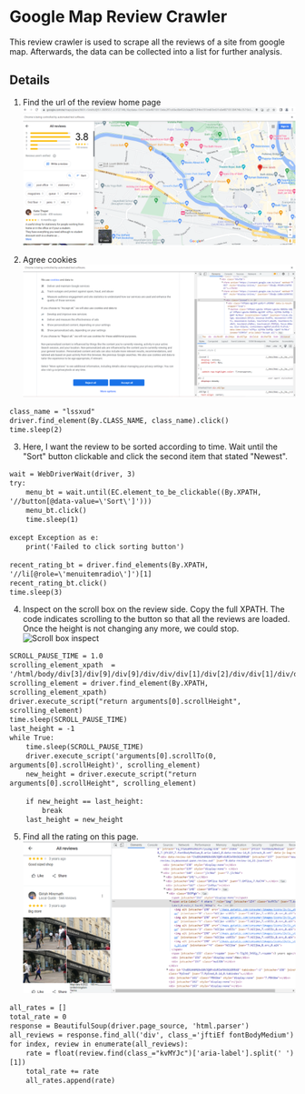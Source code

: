 # Google Map Review Crawler
This review crawler is used to scrape all the reviews of a site from google map. Afterwards, the data can be collected into a list for further analysis.

## Details
1. Find the url of the review home page
 ![Review of the site](/instruction_img/review.png)

2. Agree cookies
 ![Cookies consent](/instruction_img/cookie_consent.png)
```
class_name = "lssxud"
driver.find_element(By.CLASS_NAME, class_name).click()
time.sleep(2)
```

3. Here, I want the review to be sorted according to time. Wait until the "Sort" button clickable and click the second item that stated "Newest".
```
wait = WebDriverWait(driver, 3)
try:
    menu_bt = wait.until(EC.element_to_be_clickable((By.XPATH, '//button[@data-value=\'Sort\']')))
    menu_bt.click()
    time.sleep(1)

except Exception as e:
    print('Failed to click sorting button')

recent_rating_bt = driver.find_elements(By.XPATH, '//li[@role=\'menuitemradio\']')[1]
recent_rating_bt.click()
time.sleep(3)
```

4. Inspect on the scroll box on the review side. Copy the full XPATH. The code indicates scrolling to the button so that all the reviews are loaded. Once the height is not changing any more, we could stop.
![Scroll box inspect](/instruction_img/scroller.png)
```
SCROLL_PAUSE_TIME = 1.0
scrolling_element_xpath  = '/html/body/div[3]/div[9]/div[9]/div/div/div[1]/div[2]/div/div[1]/div/div/div[2]'
scrolling_element = driver.find_element(By.XPATH, scrolling_element_xpath)    
driver.execute_script("return arguments[0].scrollHeight", scrolling_element)
time.sleep(SCROLL_PAUSE_TIME)   
last_height = -1 
while True:
    time.sleep(SCROLL_PAUSE_TIME)   
    driver.execute_script('arguments[0].scrollTo(0, arguments[0].scrollHeight)', scrolling_element)
    new_height = driver.execute_script("return arguments[0].scrollHeight", scrolling_element)

    if new_height == last_height:
        break
    last_height = new_height
```


5. Find all the rating on this page.
![Rating](/instruction_img/rating.png)

```
all_rates = []
total_rate = 0
response = BeautifulSoup(driver.page_source, 'html.parser')
all_reviews = response.find_all('div', class_='jftiEf fontBodyMedium')
for index, review in enumerate(all_reviews):
    rate = float(review.find(class_="kvMYJc")['aria-label'].split(' ')[1])
    total_rate += rate
    all_rates.append(rate)
    
```